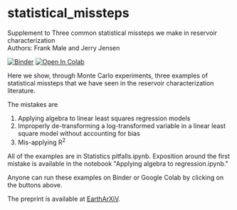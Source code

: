 # statistical_missteps
Supplement to Three common statistical missteps we make in reservoir characterization  
Authors: Frank Male and Jerry Jensen

[![Binder](https://mybinder.org/badge_logo.svg)](https://mybinder.org/v2/gh/frank1010111/statistical_missteps/master)
[![Open In Colab](https://colab.research.google.com/assets/colab-badge.svg)](https://colab.research.google.com/github/frank1010111/statistical_missteps/blob/master/Statistics%20pitfalls.ipynb)

Here we show, through Monte Carlo experiments, three examples of statistical missteps that we have seen in the reservoir characterization literature.

The mistakes are
1. Applying algebra to linear least squares regression models
2. Improperly de-transforming a log-transformed variable in a linear least square model without accounting for bias
3. Mis-applying R<sup>2<sup>

All of the examples are in Statistics pitfalls.ipynb. Exposition around the first mistake is available in the notebook "Applying algebra to regression.ipynb." 

Anyone can run these examples on Binder or Google Colab by clicking on the buttons above.

The preprint is available at [EarthArXiV](https://eartharxiv.org/q7nw6/).
